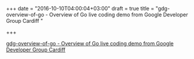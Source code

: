 +++
date = "2016-10-10T04:00:04+03:00"
draft = true
title = "gdg-overview-of-go - Overview of Go live coding demo from Google Developer Group Cardiff "

+++

<p><a href="https://t.co/e1Rw7oX23w">gdg-overview-of-go - Overview of Go live coding demo from Google Developer Group Cardiff </a></p>
